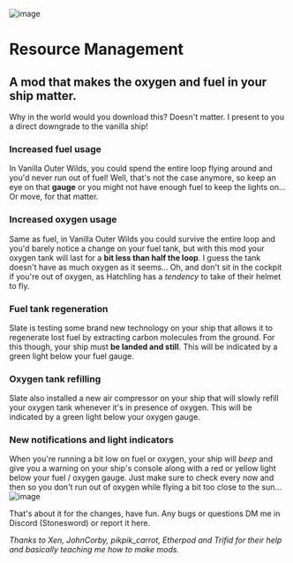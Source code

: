 ![image](https://github.com/el-piedras/Resource-Management/assets/134638269/2ba85169-172f-4783-808c-7d607bbf24d5)

# Resource Management
 ## A mod that makes the oxygen and fuel in your ship matter.

Why in the world would you download this? Doesn't matter. I present to you a direct downgrade to the vanilla ship!

 ### Increased fuel usage
 In Vanilla Outer Wilds, you could spend the entire loop flying around and you'd never run out of fuel! Well, that's not the case anymore, so keep an eye on that **gauge** or you might not have enough fuel to keep the lights on... Or move, for that matter.

 ### Increased oxygen usage
 Same as fuel, in Vanilla Outer Wilds you could survive the entire loop and you'd barely notice a change on your fuel tank, but with this mod your oxygen tank will last for a **bit less than half the loop**. I guess the tank doesn't have as much oxygen as it seems... Oh, and don't sit in the cockpit if you're out of oxygen, as Hatchling has a *tendency* to take of their helmet to fly.

 ### Fuel tank regeneration
 Slate is testing some brand new technology on your ship that allows it to regenerate lost fuel by extracting carbon molecules from the ground. For this though, your ship must **be landed and still**. This will be indicated by a green light below your fuel gauge.

 ### Oxygen tank refilling
 Slate also installed a new air compressor on your ship that will slowly refill your oxygen tank whenever it's in presence of oxygen. This will be indicated by a green light below your oxygen gauge.

 ### New notifications and light indicators
 When you're running a bit low on fuel or oxygen, your ship will *beep* and give you a warning on your ship's console along with a red or yellow light below your fuel / oxygen gauge. Just make sure to check every now and then so you don't run out of oxygen while flying a bit too close to  the sun...
 ![image](https://github.com/el-piedras/Resource-Management/assets/134638269/979c0b21-9c11-41d2-8f28-43050b3dbc10)


 That's about it for the changes, have fun.
 Any bugs or questions DM me in Discord (Stonesword) or report it here.

*Thanks to Xen, JohnCorby, pikpik_carrot, Etherpod and Trifid for their help and basically teaching me how to make mods.*

